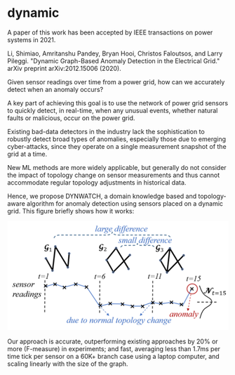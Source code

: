 # dynamic

A paper of this work has been accepted by IEEE transactions on power systems in 2021.

Li, Shimiao, Amritanshu Pandey, Bryan Hooi, Christos Faloutsos, and Larry Pileggi. "Dynamic Graph-Based Anomaly Detection in the Electrical Grid." arXiv preprint arXiv:2012.15006 (2020).

Given sensor readings over time from a power grid, how can we accurately detect when an anomaly occurs? 

A key part of achieving this goal is to use the network of power grid sensors to quickly detect, in real-time, when any unusual events, whether natural faults or malicious, occur on the power grid. 

Existing bad-data detectors in the industry lack the sophistication to robustly detect broad types of anomalies, especially those due to emerging cyber-attacks, since they operate on a single measurement snapshot of the grid at a time. 

New ML methods are more widely applicable, but generally do not consider the impact of topology change on sensor measurements and thus cannot accommodate regular topology adjustments in historical data. 

Hence, we propose DYNWATCH, a domain knowledge based and topology-aware algorithm for anomaly detection using sensors placed on a dynamic grid. This figure briefly shows how it works:

![For anomaly detection at time T+1 on sensor s, we seek to estimate a distribution for its measurements xT+1. Weights w1,w2,...,wT are assigned to its previous data x1,x2,...,xT using our algorithm. The weighted sum is used as the distribution center and an alarm is created if the observation xT+1 deviates from the distribution center by a certain threshold. ](plots/toyexample_dynwatch.png)

Our approach is accurate, outperforming existing approaches by 20% or more (F-measure) in experiments; and fast, averaging less than 1.7ms per time tick per sensor on a 60K+ branch case using a laptop computer, and scaling linearly with the size of the graph.
